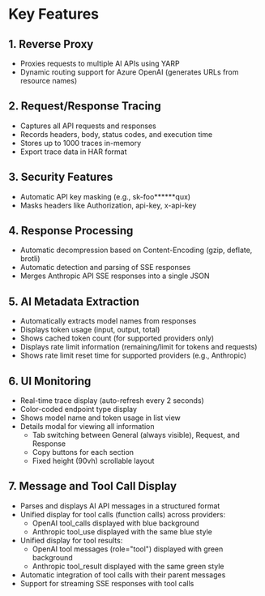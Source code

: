 # Key Features

## 1. Reverse Proxy
- Proxies requests to multiple AI APIs using YARP
- Dynamic routing support for Azure OpenAI (generates URLs from resource names)

## 2. Request/Response Tracing
- Captures all API requests and responses
- Records headers, body, status codes, and execution time
- Stores up to 1000 traces in-memory
- Export trace data in HAR format

## 3. Security Features
- Automatic API key masking (e.g., sk-foo******qux)
- Masks headers like Authorization, api-key, x-api-key

## 4. Response Processing
- Automatic decompression based on Content-Encoding (gzip, deflate, brotli)
- Automatic detection and parsing of SSE responses
- Merges Anthropic API SSE responses into a single JSON

## 5. AI Metadata Extraction
- Automatically extracts model names from responses
- Displays token usage (input, output, total)
- Shows cached token count (for supported providers only)
- Displays rate limit information (remaining/limit for tokens and requests)
- Shows rate limit reset time for supported providers (e.g., Anthropic)

## 6. UI Monitoring
- Real-time trace display (auto-refresh every 2 seconds)
- Color-coded endpoint type display
- Shows model name and token usage in list view
- Details modal for viewing all information
  - Tab switching between General (always visible), Request, and Response
  - Copy buttons for each section
  - Fixed height (90vh) scrollable layout

## 7. Message and Tool Call Display
- Parses and displays AI API messages in a structured format
- Unified display for tool calls (function calls) across providers:
  - OpenAI tool_calls displayed with blue background
  - Anthropic tool_use displayed with the same blue style
- Unified display for tool results:
  - OpenAI tool messages (role="tool") displayed with green background
  - Anthropic tool_result displayed with the same green style
- Automatic integration of tool calls with their parent messages
- Support for streaming SSE responses with tool calls
